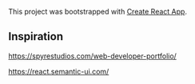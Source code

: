 This project was bootstrapped with [Create React App](https://github.com/facebook/create-react-app).

## Inspiration

https://spyrestudios.com/web-developer-portfolio/

https://react.semantic-ui.com/
